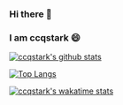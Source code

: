 ### Hi there 👋 
### I am ccqstark 😄

<!--
**ccqstark/ccqstark** is a ✨ _special_ ✨ repository because its `README.md` (this file) appears on your GitHub profile.

Here are some ideas to get you started:

- 🔭 I’m currently working on ...
- 🌱 I’m currently learning ...
- 👯 I’m looking to collaborate on ...
- 🤔 I’m looking for help with ...
- 💬 Ask me about ...
- 📫 How to reach me: ...
- 😄 Pronouns: ...
- ⚡ Fun fact: ...
-->

[![ccqstark's github stats](https://github-readme-stats.vercel.app/api?username=ccqstark&count_private=true&show_icons=true&theme=dracula)](https://github.com/ccqstark/)

[![Top Langs](https://github-readme-stats.vercel.app/api/top-langs/?username=ccqstark&layout=compact)](https://github.com/ccqstark/)

[![ccqstark's wakatime stats](https://github-readme-stats.vercel.app/api/wakatime?username=ccqstark&layout=compact)](https://github.com/ccqstark/)
